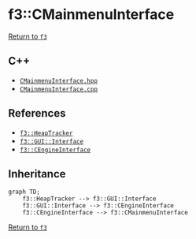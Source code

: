 # f3::CMainmenuInterface

[Return to `f3`](/docs/f3.md)

## C++

- [`CMainmenuInterface.hpp`](/src/f3/CMainmenuInterface.hpp)
- [`CMainmenuInterface.cpp`](/src/f3/CMainmenuInterface.cpp)

## References

- [`f3::HeapTracker`](/docs/f3/HeapTracker.md)
- [`f3::GUI::Interface`](/docs/f3/GUI/Interface.md)
- [`f3::CEngineInterface`](/docs/f3/CEngineInterface.md)

## Inheritance

```mermaid
graph TD;
    f3::HeapTracker --> f3::GUI::Interface
    f3::GUI::Interface --> f3::CEngineInterface
    f3::CEngineInterface --> f3::CMainmenuInterface
```

[Return to `f3`](/docs/f3.md)